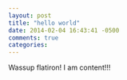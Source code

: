 ```yaml
---
layout: post
title: "hello world"
date: 2014-02-04 16:43:41 -0500
comments: true
categories: 
---
```


Wassup flatiron!  I am content!!!